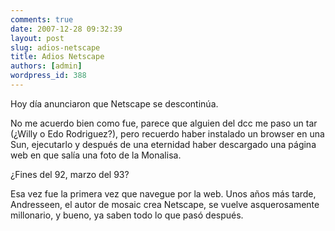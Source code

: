 ```yaml
---
comments: true
date: 2007-12-28 09:32:39
layout: post
slug: adios-netscape
title: Adios Netscape
authors: [admin]
wordpress_id: 388
---
```


Hoy día anunciaron que Netscape se descontinúa.

No me acuerdo bien como fue, parece que alguien del dcc me paso un tar (¿Willy o Edo Rodriguez?), pero recuerdo haber instalado un browser en una Sun, ejecutarlo y después de una eternidad haber descargado una página web en que salía una foto de la Monalisa.

¿Fines del 92, marzo del 93?

Esa vez fue la primera vez que navegue por la web. Unos años más tarde, Andresseen, el autor de mosaic crea Netscape, se vuelve asquerosamente millonario, y bueno, ya saben todo lo que pasó después.



